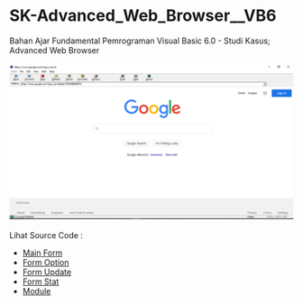 # SK-Advanced_Web_Browser__VB6
Bahan Ajar Fundamental Pemrograman Visual Basic 6.0 - Studi Kasus; Advanced Web Browser<br><br>
<img src="https://github.com/RizkyKhapidsyah/SK-Advanced_Web_Browser__VB6/blob/main/result/001.PNG"><br><br>
Lihat Source Code : <br>
- <a href="https://github.com/RizkyKhapidsyah/SK-Advanced_Web_Browser__VB6/blob/main/frmmain.frm">Main Form</a><br>
- <a href="https://github.com/RizkyKhapidsyah/SK-Advanced_Web_Browser__VB6/blob/main/frmoptions.frm">Form Option</a><br>
- <a href="https://github.com/RizkyKhapidsyah/SK-Advanced_Web_Browser__VB6/blob/main/frmupdate.frm">Form Update</a><br>
- <a href="https://github.com/RizkyKhapidsyah/SK-Advanced_Web_Browser__VB6/blob/main/stat.frm">Form Stat</a><br>
- <a href="https://github.com/RizkyKhapidsyah/SK-Advanced_Web_Browser__VB6/blob/main/ini.bas">Module</a>
